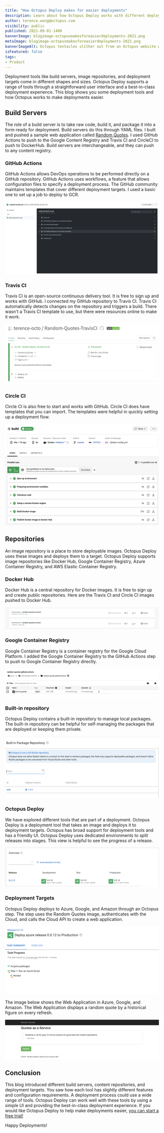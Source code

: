 ```yaml
---
title: "How Octopus Deploy makes for easier deployments"
description: Learn about how Octopus Deploy works with different deployment tools and makes deployments easier
author: terence.wong@octopus.com
visibility: public
published: 2021-09-01-1400
bannerImage: blogimage-octopusmakesforeasierdeployments-2021.png
metaImage: blogimage-octopusmakesforeasierdeployments-2021.png
bannerImageAlt: Octopus tentacles slither out from an Octopus website window. Each tentacle holds a logo: Docker, AWS, GCP and CircleCI.
isFeatured: false
tags:
- Product
---
```


Deployment tools like build servers, image repositories, and deployment targets come in different shapes and sizes. Octopus Deploy supports a range of tools through a straightforward user interface and a best-in-class deployment experience. This blog shows you some deployment tools and how Octopus works to make deployments easier.

## Build Servers

The role of a build server is to take raw code, build it, and package it into a form ready for deployment. Build servers do this through YAML files. I built and pushed a sample web application called [Random Quotes](https://github.com/OctopusSamples/RandomQuotes-JS). I used GitHub Actions to push to the Google Content Registry and Travis CI and CircleCI to push to DockerHub. Build servers are interchangeable, and they can push to any content registry.

### GitHub Actions

GitHub Actions allows DevOps operations to be performed directly on a GitHub repository. GitHub Actions uses workflows, a feature that allows configuration files to specify a deployment process. The GitHub community maintains templates that cover different deployment targets. I used a basic one to set up a job to deploy to GCR.

![GitHub Actions Success](github-actions-success.png "width=500")

### Travis CI

Travis CI is an open-source continuous delivery tool. It is free to sign up and works with GitHub. I connected my GitHub repository to Travis CI. Travis CI automatically detects changes on the repository and triggers a build. There wasn't a Travis CI template to use, but there were resources online to make it work.

![TravisCI Success](travisci-success.png "width=500")

### Circle CI

Circle CI is also free to start and works with GitHub. Circle CI does have templates that you can import. The templates were helpful in quickly setting up a deployment flow.

![CircleCI Success](circleci-success.png "width=500")

## Repositories

An image repository is a place to store deployable images. Octopus Deploy uses these images and deploys them to a target. Octopus Deploy supports image repositories like Docker Hub, Google Container Registry, Azure Container Registry, and AWS Elastic Container Registry.

### Docker Hub

Docker Hub is a central repository for Docker images. It is free to sign up and create public repositories. Here are the Travis CI and Circle CI images pushed to Docker Hub.  

![Docker Hub](dockerhub.png "width=500")

### Google Container Registry

Google Container Registry is a container registry for the Google Cloud Platform. I added the Google Container Registry to the GitHub Actions step to push to Google Container Registry directly.

![GCR](gcr.png "width=500")

### Built-in repository

Octopus Deploy contains a built-in repository to manage local packages. The built-in repository can be helpful for self-managing the packages that are deployed or keeping them private.

![Built-in Repository](built-in-repository.png "width=500")

### Octopus Deploy

We have explored different tools that are part of a deployment. Octopus Deploy is a deployment tool that takes an image and deploys it to deployment targets. Octopus has broad support for deployment tools and has a friendly UI. Octopus Deploy uses dedicated environments to split releases into stages. This view is helpful to see the progress of a release.

![Octopus UI](octopus-ui.png "width=500")

### Deployment Targets

Octopus Deploy deploys to Azure, Google, and Amazon through an Octopus step. The step uses the Random Quotes image, authenticates with the Cloud, and calls the Cloud API to create a web application.

![Azure Release](azure-release.png "width=500")

The image below shows the Web Application in Azure, Google, and Amazon. The Web Application displays a random quote by a historical figure on every refresh.

![Azure Website](azure-site.png "width=500")

## Conclusion

This blog introduced different build servers, content repositories, and deployment targets. You saw how each tool has slightly different features and configuration requirements. A deployment process could use a wide range of tools. Octopus Deploy can work well with these tools by using a simple UI and providing the best-in-class deployment experience. If you would like Octopus Deploy to help make deployments easier, [you can start a free trial!](https://octopus.com/start)

Happy Deployments!
